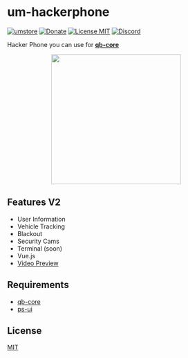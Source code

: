 # um-hackerphone

[![umstore](https://cdn.discordapp.com/attachments/715130970294059088/1044857362617470986/Baslksz-3.png)](https://uyuyorumstore.com)
[![Donate](https://cdn.discordapp.com/attachments/715130970294059088/1044848075996405820/coffee.png)](https://www.buymeacoffee.com/umcof)
[![License MIT](https://cdn.discordapp.com/attachments/715130970294059088/1044845854508449822/license.png)](https://choosealicense.com/licenses/mit/)
[![Discord](https://cdn.discordapp.com/attachments/715130970294059088/1044855172494532628/discord.png)](https://discord.gg/cf6wkBFeYV)


Hacker Phone you can use for **[qb-core](https://github.com/qbcore-framework/qb-core)**

<p align="center">
  <img width="300" height="300" src="https://cdn.discordapp.com/attachments/714262233730908230/1038588183501344788/fivemhackerphone.png">
</p>


## Features V2
+ User Information
+ Vehicle Tracking
+ Blackout
+ Security Cams
+ Terminal (soon)
+ Vue.js
+ [Video Preview](https://www.youtube.com/watch?v=RuDvjsSow4A)



## Requirements
+ [qb-core](https://github.com/qbcore-framework/qb-core)
+ [ps-ui](https://github.com/Project-Sloth/ps-ui)



## License
[MIT](https://choosealicense.com/licenses/mit/)
